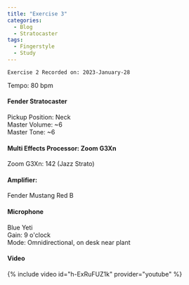 ```yaml
---
title: "Exercise 3"
categories:
  - Blog
  - Stratocaster
tags:
  - Fingerstyle
  - Study
---
```

`Exercise 2 Recorded on: 2023-January-28`

Tempo: 80 bpm 

#### Fender Stratocaster  
Pickup Position: Neck     
Master Volume: ~6      
Master Tone: ~6

#### Multi Effects Processor: Zoom G3Xn
Zoom G3Xn: 142 (Jazz Strato)

#### Amplifier: 
Fender Mustang Red B

#### Microphone  
Blue Yeti   
Gain: 9 o'clock   
Mode: Omnidirectional, on desk near plant


#### Video
{% include video id="h-ExRuFUZ1k" provider="youtube" %}
